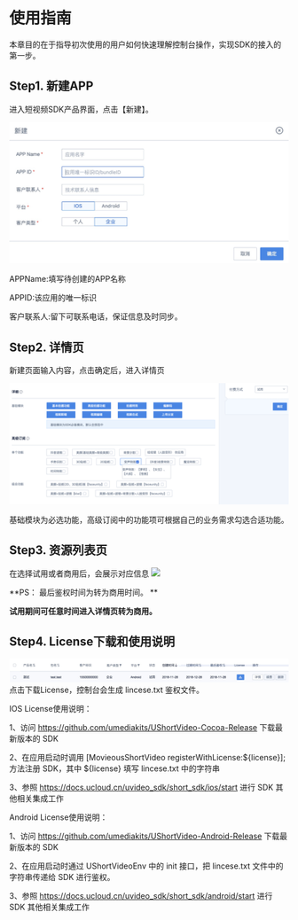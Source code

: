 # 使用指南


本章目的在于指导初次使用的用户如何快速理解控制台操作，实现SDK的接入的第一步。

## Step1. 新建APP

进入短视频SDK产品界面，点击【新建】。

![](/images/short_sdk/1543388329458.jpg)

APPName:填写待创建的APP名称

APPID:该应用的唯一标识

客户联系人:留下可联系电话，保证信息及时同步。

## Step2. 详情页

新建页面输入内容，点击确定后，进入详情页

![](/images/short_sdk/详情页.png)

基础模块为必选功能，高级订阅中的功能项可根据自己的业务需求勾选合适功能。

## Step3. 资源列表页

在选择试用或者商用后，会展示对应信息 ![](/video/uvideo_sdk/short_sdk/list.jpg)

**PS： 最后鉴权时间为转为商用时间。 **

**试用期间可任意时间进入详情页转为商用。**

## Step4. License下载和使用说明

![](/images/short_sdk/list.jpg) 点击下载License，控制台会生成 lincese.txt
鉴权文件。

IOS License使用说明：

1、访问 <https://github.com/umediakits/UShortVideo-Cocoa-Release> 下载最新版本的
SDK

2、在应用启动时调用 \[MovieousShortVideo registerWithLicense:${license}\]; 方法注册
SDK，其中 ${license} 填写 lincese.txt 中的字符串

3、参照 <https://docs.ucloud.cn/uvideo_sdk/short_sdk/ios/start> 进行
SDK 其他相关集成工作

Android License使用说明：

1、访问 <https://github.com/umediakits/UShortVideo-Android-Release> 下载最新版本的
SDK

2、在应用启动时通过 UShortVideoEnv 中的 init 接口，把 lincese.txt 文件中的字符串传递给 SDK 进行鉴权。

3、参照 <https://docs.ucloud.cn/uvideo_sdk/short_sdk/android/start>
进行 SDK 其他相关集成工作
